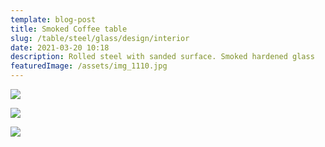 ```yaml
---
template: blog-post
title: Smoked Coffee table
slug: /table/steel/glass/design/interior
date: 2021-03-20 10:18
description: Rolled steel with sanded surface. Smoked hardened glass
featuredImage: /assets/img_1110.jpg
---
```

![](/assets/rm-2000px-contacts-70.jpg)

![](/assets/rm-2000px-contacts-74.jpg)

![](/assets/rm-2000px-contacts-74.jpg)